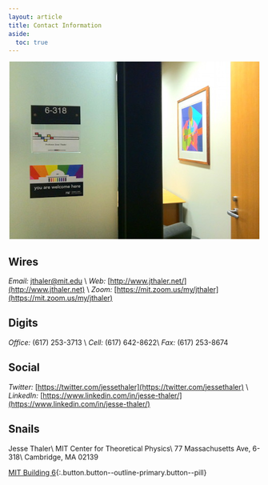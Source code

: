```yaml
---
layout: article
title: Contact Information
aside:
  toc: true
---
```


<center>
<img class="image-h image-h--xl rounded" src="images/6-318.jpg" title="6-318"/>
</center>

## Wires 

*Email:* [jthaler@mit.edu](mailto:jthaler@mit.edu) \\
*Web:* [http://www.jthaler.net/](http://www.jthaler.net) \\
*Zoom:*  [https://mit.zoom.us/my/jthaler](https://mit.zoom.us/my/jthaler) 

## Digits

*Office:* (617) 253-3713 \\
*Cell:* (617) 642-8622\\
*Fax:* (617) 253-8674 
  
## Social 

*Twitter:* [https://twitter.com/jessethaler](https://twitter.com/jessethaler) \\
*LinkedIn:* [https://www.linkedin.com/in/jesse-thaler/](https://www.linkedin.com/in/jesse-thaler/)
  
## Snails

Jesse Thaler\\
MIT Center for Theoretical Physics\\
77 Massachusetts Ave, 6-318\\
Cambridge, MA 02139

[MIT Building 6](http://whereis.mit.edu/?go=6){:.button.button--outline-primary.button--pill}
